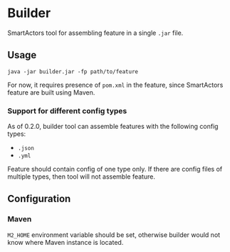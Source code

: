 # Builder

SmartActors tool for assembling feature in a single `.jar` file.

## Usage
```shell
java -jar builder.jar -fp path/to/feature
```

For now, it requires presence of `pom.xml` in the feature, since SmartActors feature are built using Maven.

### Support for different config types
As of 0.2.0, builder tool can assemble features with the following config types:
- `.json`
- `.yml`

Feature should contain config of one type only. If there are config files of multiple types, then tool will not assemble feature.

## Configuration
### Maven
`M2_HOME` environment variable should be set, otherwise builder would not know where Maven instance is located.
